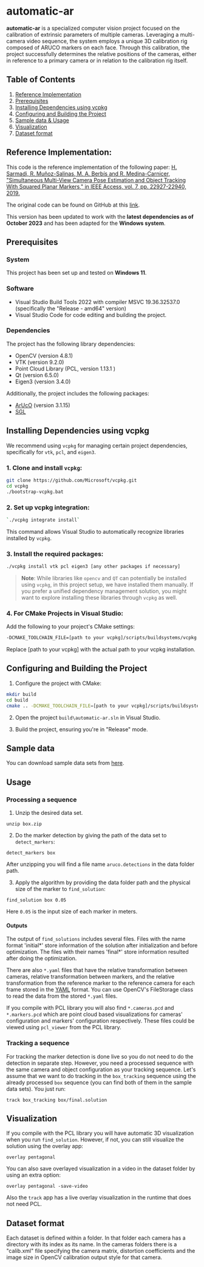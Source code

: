 # automatic-ar

**automatic-ar** is a specialized computer vision project focused on the calibration of extrinsic parameters of multiple cameras. Leveraging a multi-camera video sequence, the system employs a unique 3D calibration rig composed of ARUCO markers on each face. Through this calibration, the project successfully determines the relative positions of the cameras, either in reference to a primary camera or in relation to the calibration rig itself. 

## Table of Contents

1. [Reference Implementation](#reference-implementation)
2. [Prerequisites](#prerequisites)
3. [Installing Dependencies using vcpkg](#installing-dependencies-using-vcpkg)
4. [Configuring and Building the Project](#configuring-and-building-the-project)
5. [Sample data & Usage](#sample-data--usage)
6. [Visualization](#visualization)
7. [Dataset format](#dataset-format)

## Reference Implementation:

This code is the reference implementation of the following paper:
[H. Sarmadi, R. Muñoz-Salinas, M. A. Berbís and R. Medina-Carnicer, "Simultaneous Multi-View Camera Pose Estimation and Object Tracking With Squared Planar Markers," in IEEE Access, vol. 7, pp. 22927-22940, 2019.](https://ieeexplore.ieee.org/document/8631108)

The original code can be found on GitHub at this [link](https://github.com/HSarham/automatic-ar/tree/ae495352cc870464c08c263d6dd10e15cd365469).

This version has been updated to work with the **latest dependencies as of October 2023** and has been adapted for the **Windows system**.

## Prerequisites

### System
This project has been set up and tested on **Windows 11**.

### Software
- Visual Studio Build Tools 2022  with compiler MSVC 19.36.32537.0 (specifically the "Release - amd64" version)
- Visual Studio Code for code editing and building the project.

### Dependencies
The project has the following library dependencies:
- OpenCV (version 4.8.1)
- VTK (version 9.2.0)
- Point Cloud Library (PCL, version 1.13.1 ) 
- Qt (version 6.5.0)
- Eigen3 (version 3.4.0)

Additionally, the project includes the following packages:
- [ArUcO](https://sourceforge.net/projects/aruco/) (version 3.1.15)
- [SGL](https://github.com/rmsalinas/sgl)

## Installing Dependencies using vcpkg

We recommend using `vcpkg` for managing certain project dependencies, specifically for `vtk`, `pcl`, and `eigen3`.

### 1. Clone and install `vcpkg`:
```bash
git clone https://github.com/Microsoft/vcpkg.git
cd vcpkg
./bootstrap-vcpkg.bat
```

### 2. Set up vcpkg integration:

```bash
`./vcpkg integrate install`
```

This command allows Visual Studio to automatically recognize libraries installed by `vcpkg`.

### 3. Install the required packages:
```bash
./vcpkg install vtk pcl eigen3 [any other packages if necessary]
```
> **Note**: While libraries like `opencv` and `QT` can potentially be installed using `vcpkg`, in this project setup, we have installed them manually. If you prefer a unified dependency management solution, you might want to explore installing these libraries through `vcpkg` as well.

### 4. For CMake Projects in Visual Studio:
Add the following to your project's CMake settings:

```bash
-DCMAKE_TOOLCHAIN_FILE=[path to your vcpkg]/scripts/buildsystems/vcpkg.cmake
```
Replace [path to your vcpkg] with the actual path to your vcpkg installation.

## Configuring and Building the Project

1. Configure the project with CMake:
```bash
mkdir build
cd build
cmake .. -DCMAKE_TOOLCHAIN_FILE=[path to your vcpkg]/scripts/buildsystems/vcpkg.cmake -DCMAKE_BUILD_TYPE=Release
```

2. Open the project `build\automatic-ar.sln` in Visual Studio.

4. Build the project, ensuring you're in "Release" mode.


## Sample data
You can download sample data sets from [here](https://sarmadi.me/public_files/automatic-ar).

## Usage

### Processing a sequence

1. Unzip the desired data set.
```shell
unzip box.zip
```
2. Do the marker detection by giving the path of the data set to `detect_markers`:
```shell
detect_markers box
```
After unzipping you will find a file name `aruco.detections` in the data folder path.

3. Apply the algorithm by providing the data folder path and the physical size of the marker to `find_solution`:
```shell
find_solution box 0.05
```
Here `0.05` is the input size of each marker in meters.

#### Outputs

The output of `find_solutions` includes several files. Files with the name format 'initial*' store information of the solution after initialization and before optimization. The files with their names 'final*' store information resulted after doing the optimization.

There are also `*.yaml` files that have the relative transformation between cameras, relative transformation between markers, and the relative transformation from the reference marker to the reference camera for each frame stored in the [YAML](http://yaml.org/) format. You can use OpenCV's FileStorage class to read the data from the stored `*.yaml` files.

If you compile with PCL library you will also find `*.cameras.pcd` and `*.markers.pcd` which are point cloud based visualizations for cameras' configuration and markers' configuration respectively. These files could be viewed using `pcl_viewer` from the PCL library.

### Tracking a sequence

For tracking the marker detection is done live so you do not need to do the detection in separate step. However, you need a processed sequence with the same camera and object configuration as your tracking sequence. Let's assume that we want to do tracking in the `box_tracking` sequence using the already processed `box` sequence (you can find both of them in the sample data sets). You just run:
```shell
track box_tracking box/final.solution
```

## Visualization
If you compile with the PCL library you will have automatic 3D visualization when you run `find_solution`. However, if not, you can still visualize the solution using the overlay app:
```shell
overlay pentagonal
```
You can also save overlayed visualization in a video in the dataset folder by using an extra option:
```shell
overlay pentagonal -save-video
```
Also the `track` app has a live overlay visualization in the runtime that does not need PCL.

## Dataset format

Each dataset is defined within a folder. In that folder each camera has a directory with its index as its name. In the cameras folders there is a "calib.xml" file specifying the camera matrix, distortion coefficients and the image size in OpenCV calibration output style for that camera.
